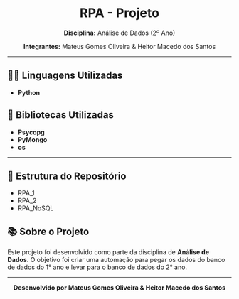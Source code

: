 <h1 align="center">RPA - Projeto</h1>

<p align="center">
  <strong>Disciplina:</strong> Análise de Dados (2º Ano)
</p>

<p align="center">
  <strong>Integrantes:</strong> Mateus Gomes Oliveira & Heitor Macedo dos Santos
</p>

<hr>

<h2>👨‍💻 Linguagens Utilizadas</h2>
<ul>
    <li><strong>Python</strong></li>
</ul>

<h2>📄 Bibliotecas Utilizadas</h2>
<ul>
  <li><strong>Psycopg</strong></li>
  <li><strong>PyMongo</strong></li>
  <li><strong>os</strong></li>
</ul>

<hr>

<h2>📂 Estrutura do Repositório</h2>
<ul>
  <li>RPA_1</li>
  <li>RPA_2</li>
  <li>RPA_NoSQL</li>
</ul>

<h2>📚 Sobre o Projeto</h2>
<p>
  Este projeto foi desenvolvido como parte da disciplina de <strong>Análise de Dados</strong>. O objetivo foi criar uma automação para pegar os dados do banco de dados do 1° ano e levar para o banco de dados do 2° ano.
</p>

<hr>

<p align="center">
  <strong>Desenvolvido por Mateus Gomes Oliveira & Heitor Macedo dos Santos</strong>
</p>
